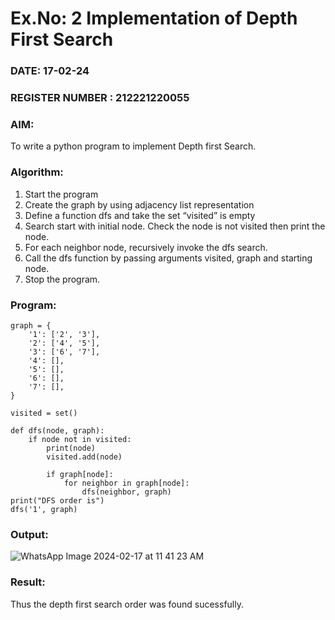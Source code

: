 # Ex.No: 2  Implementation of Depth First Search
### DATE: 17-02-24                                                                            
### REGISTER NUMBER : 212221220055
### AIM: 
To write a python program to implement Depth first Search. 
### Algorithm:
1. Start the program
2. Create the graph by using adjacency list representation
3. Define a function dfs and take the set “visited” is empty 
4. Search start with initial node. Check the node is not visited then print the node.
5. For each neighbor node, recursively invoke the dfs search.
6. Call the dfs function by passing arguments visited, graph and starting node.
7. Stop the program.
### Program:

~~~
graph = {
    '1': ['2', '3'],
    '2': ['4', '5'],
    '3': ['6', '7'],
    '4': [],
    '5': [],
    '6': [],
    '7': [],
}

visited = set()

def dfs(node, graph):
    if node not in visited:
        print(node)
        visited.add(node)

        if graph[node]:
            for neighbor in graph[node]:
                dfs(neighbor, graph)
print("DFS order is")
dfs('1', graph)

~~~









### Output:
![WhatsApp Image 2024-02-17 at 11 41 23 AM](https://github.com/SyedJaveed786/AI_Lab_2023-24/assets/106874713/5c47df89-fccf-407f-a916-0377ac90d732)



### Result:
Thus the depth first search order was found sucessfully.
